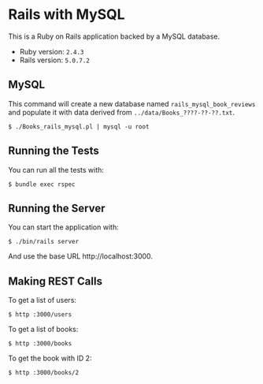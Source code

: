 # Rails with MySQL

This is a Ruby on Rails application backed by a MySQL database.

* Ruby version: `2.4.3`
* Rails version: `5.0.7.2`

## MySQL

This command will create a new database named `rails_mysql_book_reviews` and
populate it with data derived from `../data/Books_????-??-??.txt`.

    $ ./Books_rails_mysql.pl | mysql -u root

## Running the Tests

You can run all the tests with:

    $ bundle exec rspec

## Running the Server

You can start the application with:

    $ ./bin/rails server

And use the base URL http://localhost:3000.

## Making REST Calls

To get a list of users:

    $ http :3000/users

To get a list of books:

    $ http :3000/books

To get the book with ID 2:

    $ http :3000/books/2
